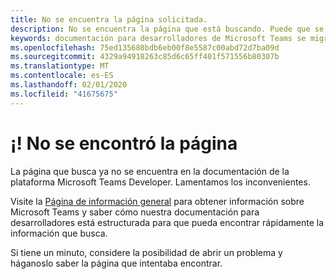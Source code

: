 ```yaml
---
title: No se encuentra la página solicitada.
description: No se encuentra la página que está buscando. Puede que se haya movido.
keywords: documentación para desarrolladores de Microsoft Teams se migró el contenido movido no encontrado
ms.openlocfilehash: 75ed135680bdb6eb00f8e5587c00abd72d7ba09d
ms.sourcegitcommit: 4329a94918263c85d6c65ff401f571556b80307b
ms.translationtype: MT
ms.contentlocale: es-ES
ms.lasthandoff: 02/01/2020
ms.locfileid: "41675675"
---
```

# <a name="oops-page-not-found"></a>¡! No se encontró la página

La página que busca ya no se encuentra en la documentación de la plataforma Microsoft Teams Developer. Lamentamos los inconvenientes.

Visite la [Página de información general](/microsoftteams/platform/overview) para obtener información sobre Microsoft Teams y saber cómo nuestra documentación para desarrolladores está estructurada para que pueda encontrar rápidamente la información que busca.

Si tiene un minuto, considere la posibilidad de abrir un problema y háganoslo saber la página que intentaba encontrar.
